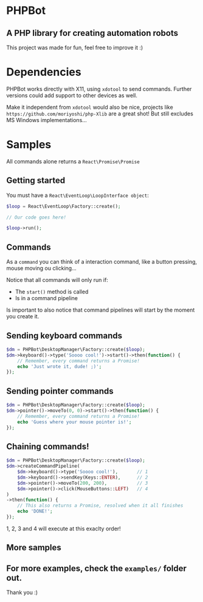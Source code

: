 # PHPBot
A PHP library for creating automation robots
--------------

This project was made for fun, feel free
to improve it :)

# Dependencies

PHPBot works directly with X11, using `xdotool` to
send commands. Further versions could add support to
other devices as well.

Make it independent from `xdotool` would also be nice,
projects like `https://github.com/moriyoshi/php-Xlib` are
a great shot! But still excludes MS Windows implementations...

# Samples

All commands alone returns a `React\Promise\Promise`

## Getting started

You must have a `React\EventLoop\LoopInterface object`:

```php
$loop = React\EventLoop\Factory::create();

// Our code goes here!

$loop->run();

```

## Commands

As a `command` you can think of a interaction command, like a
button pressing, mouse moving ou clicking...

Notice that all commands will only run if:
- The `start()` method is called
- Is in a command pipeline

Is important to also notice that command pipelines will start
by the moment you create it.

## Sending keyboard commands

```php
$dm = PHPBot\DesktopManager\Factory::create($loop);
$dm->keyboard()->type('Soooo cool!')->start()->then(function() {
    // Remember, every command returns a Promise!
    echo 'Just wrote it, dude! ;)';
});
```

## Sending pointer commands
```php
$dm = PHPBot\DesktopManager\Factory::create($loop);
$dm->pointer()->moveTo(0, 0)->start()->then(function() {
    // Remember, every command returns a Promise!
    echo 'Guess where your mouse pointer is!';
});
```

## Chaining commands!
```php
$dm = PHPBot\DesktopManager\Factory::create($loop);
$dm->createCommandPipeline(
    $dm->keyboard()->type('Soooo cool!'),       // 1
    $dm->keyboard()->sendKey(Keys::ENTER),      // 2
    $dm->pointer()->moveTo(200, 200),           // 3
    $dm->pointer()->click(MouseButtons::LEFT)   // 4
)
->then(function() {
    // This also returns a Promise, resolved when it all finishes
    echo 'DONE!';
});
```
1, 2, 3 and 4 will execute at this exaclty order!

## More samples

For more examples, check the `examples/` folder out.
--------------

Thank you :)